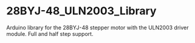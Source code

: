 # 28BYJ-48_ULN2003_Library
Arduino library for the 28BYJ-48 stepper motor with the ULN2003 driver module. Full and half step support.
